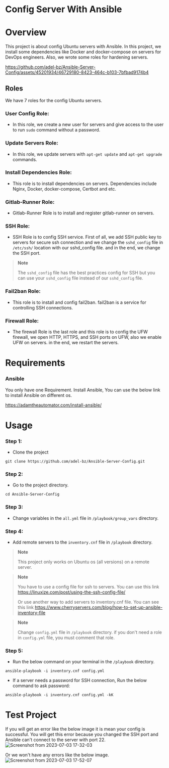 # Config Server With Ansible

# Overview
This project is about config Ubuntu servers with Ansible. In this project, we install some dependencies like Docker and docker-compose on servers for DevOps engineers.
Also, we wrote some roles for hardening servers.

https://github.com/adel-bz/Ansible-Server-Config/assets/45201934/46729180-8423-464c-b103-7bfbad9174b4
 

## Roles
We have 7 roles for the config Ubuntu servers.

### User Config Role: 
- In this role, we create a new user for servers and give access to the user to run ``` sudo ``` command without a password.
### Update Servers Role: 
- In this role, we update servers with ```apt-get update``` and ```apt-get upgrade``` commands.
### Install Dependencies Role: 
- This role is to install dependencies on servers. Dependencies include Nginx, Docker, docker-compose, Certbot and etc.
### Gitlab-Runner Role:
- Gitlab-Runner Role is to install and register gitlab-runner on servers.
### SSH Role:
- SSH Role is to config SSH service. First of all, we add SSH public key to servers for secure ssh connection and we change the ```sshd_config``` file in ```/etc/ssh/``` location with our sshd_config file. and in the end, we change the SSH port.


> **Note**
> 
> The ```sshd_config``` file has the best practices config for SSH but you can use your ```sshd_config``` file instead of our ```sshd_config``` file.

### Fail2ban Role:
- This role is to install and config fail2ban. fail2ban is a service for controlling SSH connections.

### Firewall Role:
- The firewall Role is the last role and this role is to config the UFW firewall, we open HTTP, HTTPS, and SSH ports on UFW, also we enable UFW on servers. in the end, we restart the servers.

# Requirements

### Ansible
You only have one Requirement. Install Ansible, You can use the below link to install Ansible on different os. 

https://adamtheautomator.com/install-ansible/

# Usage

### Step 1:
- Clone the project
```
git clone https://github.com/adel-bz/Ansible-Server-Config.git
```
### Step 2:
- Go to the project directory.
```
cd Ansible-Server-Config
```
### Step 3:
- Change variables in the ```all.yml``` file in ```/playbook/group_vars``` directory.
  
### Step 4:
- Add remote servers to the ```inventory.cnf``` file in ```/playbook``` directory.


> **Note**
> 
> This project only works on Ubuntu os (all versions) on a remote server.


> **Note**
> 
> You have to use a config file for ssh to servers. You can use this link https://linuxize.com/post/using-the-ssh-config-file/
>
> Or use another way to add servers to inventory.cnf file. You can see this link https://www.cherryservers.com/blog/how-to-set-up-ansible-inventory-file

> **Note**
> 
> Change ```config.yml``` file in ```/playbook``` directory. if you don't need a role in ```config.yml``` file, you must comment that role.

### Step 5:
- Run the below command on your terminal in the ```/playbook``` directory.

```
ansible-playbook -i inventory.cnf config.yml
``` 
- If a server needs a password for SSH connection, Run the below command to ask password:

```
ansible-playbook -i inventory.cnf config.yml -kK
``` 

# Test Project
If you will get an error like the below image it is mean your config is successful. You will get this error because you changed the SSH port and Ansible can't connect to the server with port 22.
![Screenshot from 2023-07-03 17-32-03](https://github.com/adel-bz/Ansible-Server-Config/assets/45201934/9a9ef4cc-5a39-4c47-9d58-a729da706942)

Or we won't have any errors like the below image.
![Screenshot from 2023-07-03 17-52-07](https://github.com/adel-bz/Ansible-Server-Config/assets/45201934/03e0c500-2a02-460c-a4b7-d200857ca954)

